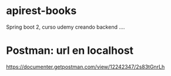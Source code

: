 # apirest-books
Spring boot 2, curso udemy creando backend ....

# Postman: url en localhost
https://documenter.getpostman.com/view/12242347/2s83tGnrLh

